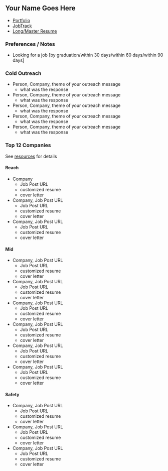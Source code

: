 ## Your Name Goes Here

* [Portfolio](https://www.turing.io/alumni/your-portfolio)
* [JobTrack](https://jobtrack.io/a/account/job-seekers/your-id-here/show)
* [Long/Master Resume](https://google.drive.etc)


### Preferences / Notes

* Looking for a job [by graduation/within 30 days/within 60 days/within 90 days]


### Cold Outreach

- Person, Company, theme of your outreach message
  - what was the response
- Person, Company, theme of your outreach message
  - what was the response
- Person, Company, theme of your outreach message
  - what was the response
- Person, Company, theme of your outreach message
  - what was the response
- Person, Company, theme of your outreach message
  - what was the response


### Top 12 Companies

See [resources](../resources.md) for details

#### Reach

- Company
  - Job Post URL
  - customized resume
  - cover letter
- Company, Job Post URL
  - Job Post URL
  - customized resume
  - cover letter
- Company, Job Post URL
  - Job Post URL
  - customized resume
  - cover letter

#### Mid

- Company, Job Post URL
  - Job Post URL
  - customized resume
  - cover letter
- Company, Job Post URL
  - Job Post URL
  - customized resume
  - cover letter
- Company, Job Post URL
  - Job Post URL
  - customized resume
  - cover letter
- Company, Job Post URL
  - Job Post URL
  - customized resume
  - cover letter
- Company, Job Post URL
  - Job Post URL
  - customized resume
  - cover letter
- Company, Job Post URL
  - Job Post URL
  - customized resume
  - cover letter

#### Safety

- Company, Job Post URL
  - Job Post URL
  - customized resume
  - cover letter
- Company, Job Post URL
  - Job Post URL
  - customized resume
  - cover letter
- Company, Job Post URL
  - Job Post URL
  - customized resume
  - cover letter
